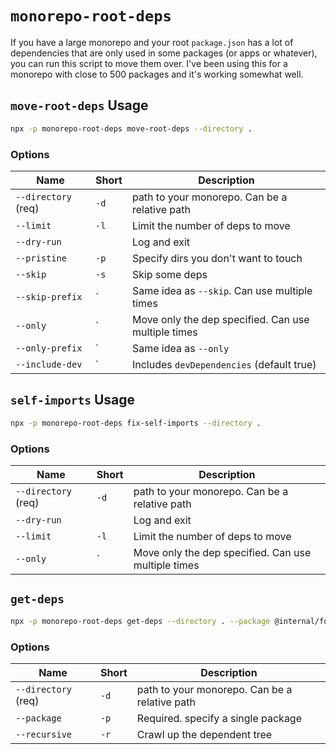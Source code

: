 # `monorepo-root-deps`

If you have a large monorepo and your root `package.json` has a lot of dependencies that are
only used in some packages (or apps or whatever), you can run this script to move them over.
I've been using this for a monorepo with close to 500 packages and it's working somewhat well.

## `move-root-deps` Usage

```bash
npx -p monorepo-root-deps move-root-deps --directory .
```

### Options

| Name                | Short | Description                                         |
| ------------------- | ----- | --------------------------------------------------- |
| `--directory` (req) | `-d`  | path to your monorepo. Can be a relative path       |
| `--limit`           | `-l`  | Limit the number of deps to move                    |
| `--dry-run`         |       | Log and exit                                        |
| `--pristine`        | `-p`  | Specify dirs you don't want to touch                |
| `--skip`            | `-s`  | Skip some deps                                      |
| `--skip-prefix`     | `     | Same idea as `--skip`. Can use multiple times       |
| `--only`            | `     | Move only the dep specified. Can use multiple times |
| `--only-prefix`     | `     | Same idea as `--only`                               |
| `--include-dev`     | `     | Includes `devDependencies` (default true)           |

## `self-imports` Usage

```bash
npx -p monorepo-root-deps fix-self-imports --directory .
```

### Options

| Name                | Short | Description                                         |
| ------------------- | ----- | --------------------------------------------------- |
| `--directory` (req) | `-d`  | path to your monorepo. Can be a relative path       |
| `--dry-run`         |       | Log and exit                                        |
| `--limit`           | `-l`  | Limit the number of deps to move                    |
| `--only`            | `     | Move only the dep specified. Can use multiple times |

## `get-deps`

```bash
npx -p monorepo-root-deps get-deps --directory . --package @internal/foo
```

### Options

| Name                | Short | Description                                   |
| ------------------- | ----- | --------------------------------------------- |
| `--directory` (req) | `-d`  | path to your monorepo. Can be a relative path |
| `--package`         | `-p`  | Required. specify a single package            |
| `--recursive`       | `-r`  | Crawl up the dependent tree                   |

